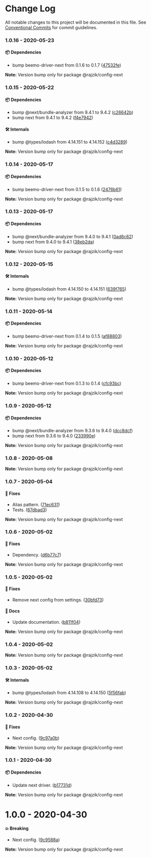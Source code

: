 # Change Log

All notable changes to this project will be documented in this file.
See [Conventional Commits](https://conventionalcommits.org) for commit guidelines.

### 1.0.16 - 2020-05-23

#### 📦 Dependencies

- bump beemo-driver-next from 0.1.6 to 0.1.7 ([47532fe](https://github.com/rajzik/lumos/commit/47532fe))

**Note:** Version bump only for package @rajzik/config-next





### 1.0.15 - 2020-05-22

#### 📦 Dependencies

- bump @next/bundle-analyzer from 9.4.1 to 9.4.2 ([c26642b](https://github.com/rajzik/lumos/commit/c26642b))
- bump next from 9.4.1 to 9.4.2 ([f4e7942](https://github.com/rajzik/lumos/commit/f4e7942))

#### 🛠 Internals

- bump @types/lodash from 4.14.151 to 4.14.152 ([c4d3289](https://github.com/rajzik/lumos/commit/c4d3289))

**Note:** Version bump only for package @rajzik/config-next





### 1.0.14 - 2020-05-17

#### 📦 Dependencies

- bump beemo-driver-next from 0.1.5 to 0.1.6 ([2476b61](https://github.com/rajzik/lumos/commit/2476b61))

**Note:** Version bump only for package @rajzik/config-next





### 1.0.13 - 2020-05-17

#### 📦 Dependencies

- bump @next/bundle-analyzer from 9.4.0 to 9.4.1 ([0ad8c62](https://github.com/rajzik/lumos/commit/0ad8c62))
- bump next from 9.4.0 to 9.4.1 ([38eb2da](https://github.com/rajzik/lumos/commit/38eb2da))

**Note:** Version bump only for package @rajzik/config-next





### 1.0.12 - 2020-05-15

#### 🛠 Internals

- bump @types/lodash from 4.14.150 to 4.14.151 ([639f765](https://github.com/rajzik/lumos/commit/639f765))

**Note:** Version bump only for package @rajzik/config-next





### 1.0.11 - 2020-05-14

#### 📦 Dependencies

- bump beemo-driver-next from 0.1.4 to 0.1.5 ([af88803](https://github.com/rajzik/lumos/commit/af88803))

**Note:** Version bump only for package @rajzik/config-next





### 1.0.10 - 2020-05-12

#### 📦 Dependencies

- bump beemo-driver-next from 0.1.3 to 0.1.4 ([cfc93bc](https://github.com/rajzik/lumos/commit/cfc93bc))

**Note:** Version bump only for package @rajzik/config-next





### 1.0.9 - 2020-05-12

#### 📦 Dependencies

- bump @next/bundle-analyzer from 9.3.6 to 9.4.0 ([dcc8dcf](https://github.com/rajzik/lumos/commit/dcc8dcf))
- bump next from 9.3.6 to 9.4.0 ([233990e](https://github.com/rajzik/lumos/commit/233990e))

**Note:** Version bump only for package @rajzik/config-next





### 1.0.8 - 2020-05-08

**Note:** Version bump only for package @rajzik/config-next





### 1.0.7 - 2020-05-04

#### 🐞 Fixes

- Alias pattern. ([71ec631](https://github.com/rajzik/lumos/commit/71ec631))
- Tests. ([67dbad3](https://github.com/rajzik/lumos/commit/67dbad3))

**Note:** Version bump only for package @rajzik/config-next





### 1.0.6 - 2020-05-02

#### 🐞 Fixes

- Dependency. ([d6b77c7](https://github.com/rajzik/lumos/commit/d6b77c7))

**Note:** Version bump only for package @rajzik/config-next





### 1.0.5 - 2020-05-02

#### 🐞 Fixes

- Remove next config from settings. ([30bfd73](https://github.com/rajzik/lumos/commit/30bfd73))

#### 📘 Docs

- Update documentation. ([b811f04](https://github.com/rajzik/lumos/commit/b811f04))

**Note:** Version bump only for package @rajzik/config-next





### 1.0.4 - 2020-05-02

**Note:** Version bump only for package @rajzik/config-next





### 1.0.3 - 2020-05-02

#### 🛠 Internals

- bump @types/lodash from 4.14.108 to 4.14.150 ([5f56fab](https://github.com/rajzik/lumos/commit/5f56fab))

**Note:** Version bump only for package @rajzik/config-next





### 1.0.2 - 2020-04-30

#### 🐞 Fixes

- Next config. ([9c97a0b](https://github.com/rajzik/lumos/commit/9c97a0b))

**Note:** Version bump only for package @rajzik/config-next





### 1.0.1 - 2020-04-30

#### 📦 Dependencies

- Update next driver. ([b17731d](https://github.com/rajzik/lumos/commit/b17731d))

**Note:** Version bump only for package @rajzik/config-next





# 1.0.0 - 2020-04-30

#### 💥 Breaking

- Next config. ([9c9588a](https://github.com/rajzik/lumos/commit/9c9588a))

**Note:** Version bump only for package @rajzik/config-next
